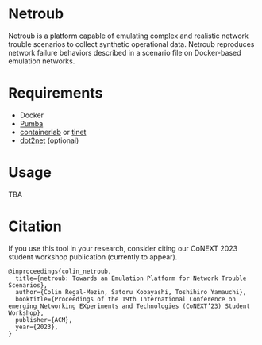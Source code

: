 # Netroub

Netroub is a platform capable of emulating complex and realistic network trouble scenarios to collect synthetic operational data.
Netroub reproduces network failure behaviors described in a scenario file on Docker-based emulation networks.


# Requirements

- Docker
- [Pumba](https://github.com/alexei-led/pumba)
- [containerlab](https://containerlab.dev/) or [tinet](https://github.com/tinynetwork/tinet)
- [dot2net](https://github.com/cpflat/dot2net) (optional)


# Usage

TBA


# Citation

If you use this tool in your research, consider citing our CoNEXT 2023 student workshop publication (currently to appear).

```
@inproceedings{colin_netroub,
  title={netroub: Towards an Emulation Platform for Network Trouble Scenarios},
  author={Colin Regal-Mezin, Satoru Kobayashi, Toshihiro Yamauchi},
  booktitle={Proceedings of the 19th International Conference on emerging Networking EXperiments and Technologies (CoNEXT’23) Student Workshop},
  publisher={ACM},
  year={2023},
}
```
